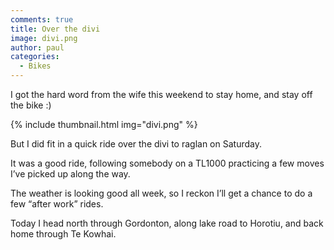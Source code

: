 ```yaml
---
comments: true
title: Over the divi
image: divi.png
author: paul
categories:
  - Bikes
---
```

I got the hard word from the wife this weekend to stay home, and stay off the bike :)

{% include thumbnail.html img="divi.png" %}

But I did fit in a quick ride over the divi to raglan on Saturday.

It was a good ride, following somebody on a TL1000 practicing a few moves I’ve picked up along the way.

The weather is looking good all week, so I reckon I’ll get a chance to do a few “after work” rides.

Today I head north through Gordonton, along lake road to Horotiu, and back home through Te Kowhai.